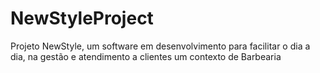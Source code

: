 # NewStyleProject
Projeto NewStyle, um software em desenvolvimento para facilitar o dia a dia, na gestão e atendimento a clientes um contexto de Barbearia
